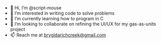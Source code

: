 - 👋 Hi, I’m @script-mouse
- 👀 I’m interested in writing code to solve problems
- 🌱 I’m currently learning how to program in C
- 💞️ I’m looking to collaborate on refining the UI/UX for my gas-as-units project
- 📫 Reach me at brygidarichcreek@gmail.com

<!---
script-mouse/script-mouse is a ✨ special ✨ repository because its `README.md` (this file) appears on your GitHub profile.
You can click the Preview link to take a look at your changes.
--->
